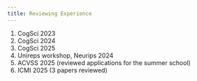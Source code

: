 ```yaml
---
title: Reviewing Experience
---
```

1. CogSci 2023
2. CogSci 2024
3. CogSci 2025
4. Unireps workshop, Neurips 2024
5. ACVSS 2025 (reviewed applications for the summer school)
6. ICMI 2025 (3 papers reviewed)








